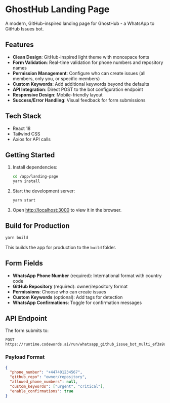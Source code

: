 # GhostHub Landing Page

A modern, GitHub-inspired landing page for GhostHub - a WhatsApp to GitHub Issues bot.

## Features

- **Clean Design**: GitHub-inspired light theme with monospace fonts
- **Form Validation**: Real-time validation for phone numbers and repository names
- **Permission Management**: Configure who can create issues (all members, only you, or specific members)
- **Custom Keywords**: Add additional keywords beyond the defaults
- **API Integration**: Direct POST to the bot configuration endpoint
- **Responsive Design**: Mobile-friendly layout
- **Success/Error Handling**: Visual feedback for form submissions

## Tech Stack

- React 18
- Tailwind CSS
- Axios for API calls

## Getting Started

1. Install dependencies:
   ```bash
   cd /app/landing-page
   yarn install
   ```

2. Start the development server:
   ```bash
   yarn start
   ```

3. Open [http://localhost:3000](http://localhost:3000) to view it in the browser.

## Build for Production

```bash
yarn build
```

This builds the app for production to the `build` folder.

## Form Fields

- **WhatsApp Phone Number** (required): International format with country code
- **GitHub Repository** (required): owner/repository format
- **Permissions**: Choose who can create issues
- **Custom Keywords** (optional): Add tags for detection
- **WhatsApp Confirmations**: Toggle for confirmation messages

## API Endpoint

The form submits to:
```
POST https://runtime.codewords.ai/run/whatsapp_github_issue_bot_multi_ef3a9abf/
```

### Payload Format

```json
{
  "phone_number": "+447401234567",
  "github_repo": "owner/repository",
  "allowed_phone_numbers": null,
  "custom_keywords": ["urgent", "critical"],
  "enable_confirmations": true
}
```

